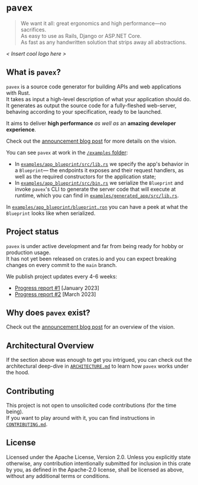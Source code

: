 # `pavex`

> We want it all: great ergonomics and high performance—no sacrifices.  
> As easy to use as Rails, Django or ASP.NET Core.  
> As fast as any handwritten solution that strips away all abstractions.

_< Insert cool logo here >_

## What is `pavex`?

`pavex` is a source code generator for building APIs and web applications with Rust.  
It takes as input a high-level description of what your application should do.
It generates as output the source code for a fully-fleshed web-server, behaving according to your specification, ready
to be launched.

It aims to deliver **high performance** _as well as_ an **amazing developer experience**.

Check out the [announcement blog post](https://www.lpalmieri.com/posts/a-taste-of-pavex-rust-web-framework/) for more
details on the vision.

You can see `pavex` at work in the [`/examples` folder](./examples):

- In [`examples/app_blueprint/src/lib.rs`](./examples/app_blueprint/src/lib.rs) we specify the app's behavior in
  a `Blueprint`—
  the endpoints it exposes and their request handlers, as well as the required constructors for the application state;
- In [`examples/app_blueprint/src/bin.rs`](./examples/app_blueprint/src/bin.rs) we serialize the `Blueprint` and
  invoke `pavex`'s CLI to generate the server code that will execute at runtime, which you can find in
  [`examples/generated_app/src/lib.rs`](./examples/generated_app/src/lib.rs).

In [`examples/app_blueprint/blueprint.ron`](./examples/app_blueprint/blueprint.ron) you can have a peek at what
the `Blueprint` looks like when serialized.

## Project status

`pavex` is under active development and far from being ready for hobby or production usage.  
It has not yet been released on crates.io and you can expect breaking changes on every commit to the `main` branch.

We publish project updates every 4-6 weeks:

- [Progress report #1](https://www.lpalmieri.com/posts/pavex-progress-report-01/) [January 2023]
- [Progress report #2](https://www.lpalmieri.com/posts/pavex-progress-report-02/) [March 2023]

## Why does `pavex` exist?

Check out the [announcement blog post](https://www.lpalmieri.com/posts/a-taste-of-pavex-rust-web-framework/) for an
overview of the vision.

## Architectural Overview

If the section above was enough to get you intrigued, you can check out the architectural deep-dive
in [`ARCHITECTURE.md`](ARCHITECTURE.md) to learn how `pavex` works under the hood.

## Contributing

This project is not open to unsolicited code contributions (for the time being).  
If you want to play around with it, you can find instructions in [`CONTRIBUTING.md`](CONTRIBUTING.md).

## License

Licensed under the Apache License, Version 2.0.
Unless you explicitly state otherwise, any contribution intentionally submitted for inclusion in this crate by you, as
defined in the Apache-2.0 license, shall be licensed as above, without any additional terms or conditions.
